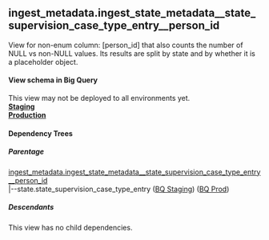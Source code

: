 ## ingest_metadata.ingest_state_metadata__state_supervision_case_type_entry__person_id
View for non-enum column: [person_id]
 that also counts the number of NULL vs non-NULL values. Its results are split by state
 and by whether it is a placeholder object.

#### View schema in Big Query
This view may not be deployed to all environments yet.<br/>
[**Staging**](https://console.cloud.google.com/bigquery?pli=1&p=recidiviz-staging&page=table&project=recidiviz-staging&d=ingest_metadata&t=ingest_state_metadata__state_supervision_case_type_entry__person_id)
<br/>
[**Production**](https://console.cloud.google.com/bigquery?pli=1&p=recidiviz-123&page=table&project=recidiviz-123&d=ingest_metadata&t=ingest_state_metadata__state_supervision_case_type_entry__person_id)
<br/>

#### Dependency Trees

##### Parentage
[ingest_metadata.ingest_state_metadata\__state_supervision_case_type_entry\__person_id](../ingest_metadata/ingest_state_metadata__state_supervision_case_type_entry__person_id.md) <br/>
|--state.state_supervision_case_type_entry ([BQ Staging](https://console.cloud.google.com/bigquery?pli=1&p=recidiviz-staging&page=table&project=recidiviz-staging&d=state&t=state_supervision_case_type_entry)) ([BQ Prod](https://console.cloud.google.com/bigquery?pli=1&p=recidiviz-123&page=table&project=recidiviz-123&d=state&t=state_supervision_case_type_entry)) <br/>


##### Descendants
This view has no child dependencies.
